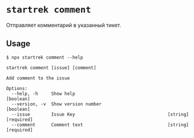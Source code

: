 # `startrek comment`

Отправляет комментарий в указанный тикет.

## Usage

```console
$ npx startrek comment --help

startrek comment [issue] [comment]

Add comment to the issue

Options:
  --help, -h     Show help                                             [boolean]
  --version, -v  Show version number                                   [boolean]
  --issue        Issue Key                                   [string] [required]
  --comment      Comment text                                [string] [required]
```
